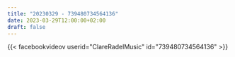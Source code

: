 ```yaml
---
title: "20230329 - 739480734564136"
date: 2023-03-29T12:00:00+02:00
draft: false
---
```


{{< facebookvideov userid="ClareRadelMusic" id="739480734564136" >}}